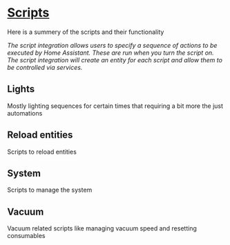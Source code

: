 # [Scripts](https://www.home-assistant.io/integrations/script)

Here is a summery of the scripts and their functionality

_The script integration allows users to specify a sequence of actions to be executed by Home Assistant. These are run when you turn the script on. The script integration will create an entity for each script and allow them to be controlled via services._

## Lights

Mostly lighting sequences for certain times that requiring a bit more the just automations

## Reload entities

Scripts to reload entities

## System

Scripts to manage the system

## Vacuum

Vacuum related scripts like managing vacuum speed and resetting consumables
